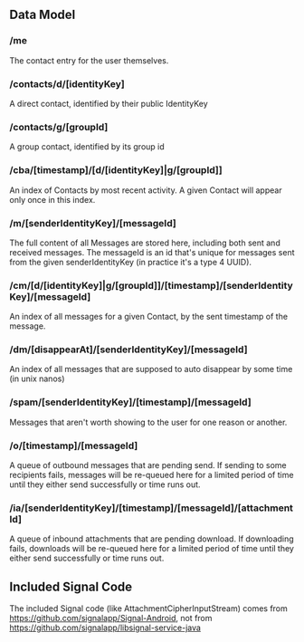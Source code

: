 ## Data Model

### /me
The contact entry for the user themselves.

### /contacts/d/[identityKey]
A direct contact, identified by their public IdentityKey

### /contacts/g/[groupId]
A group contact, identified by its group id

### /cba/[timestamp]/[d/[identityKey]|g/[groupId]]
An index of Contacts by most recent activity. A given Contact will appear only once in this index.

### /m/[senderIdentityKey]/[messageId]
The full content of all Messages are stored here, including both sent and received messages.
The messageId is an id that's unique for messages sent from the given senderIdentityKey (in practice
it's a type 4 UUID).

### /cm/[d/[identityKey]|g/[groupId]]/[timestamp]/[senderIdentityKey]/[messageId]
An index of all messages for a given Contact, by the sent timestamp of the message.

### /dm/[disappearAt]/[senderIdentityKey]/[messageId]
An index of all messages that are supposed to auto disappear by some time (in unix nanos)

### /spam/[senderIdentityKey]/[timestamp]/[messageId]
Messages that aren't worth showing to the user for one reason or another.

### /o/[timestamp]/[messageId]
A queue of outbound messages that are pending send. If sending to some recipients fails, messages
will be re-queued here for a limited period of time until they either send successfully or time
runs out.

### /ia/[senderIdentityKey]/[timestamp]/[messageId]/[attachmentId]
A queue of inbound attachments that are pending download. If downloading fails, downloads will be
re-queued here for a limited period of time until they either send successfully or time runs out.

## Included Signal Code
The included Signal code (like AttachmentCipherInputStream) comes from https://github.com/signalapp/Signal-Android,
 not from https://github.com/signalapp/libsignal-service-java